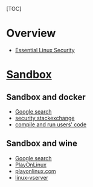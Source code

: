 [TOC]

# Overview
- [Essential Linux Security](https://justinmayer.com/talks/server-security/#/)

# [Sandbox](https://en.wikipedia.org/wiki/Sandbox_(computer_security))
## Sandbox and docker
- [Google search](https://en.wikipedia.org/wiki/Sandbox_(computer_security))
- [security stackexchange](http://security.stackexchange.com/questions/107850/docker-as-a-sandbox-for-untrusted-code)
- [compile and run users' code](https://github.com/remoteinterview/compilebox)

## Sandbox and wine
- [Google search](https://www.google.com/search?q=do+docker+sandbox&ie=utf-8&oe=utf-8&aq=t&gws_rd=ssl#newwindow=1&safe=off&q=sandbox+and+wine+software)
- [PlayOnLinux](http://unix.stackexchange.com/questions/60852/how-to-run-programs-in-a-sandbox)
- [playonlinux.com](https://www.playonlinux.com/en/)
- [linux-vserver](http://linux-vserver.org/Welcome_to_Linux-VServer.org)
